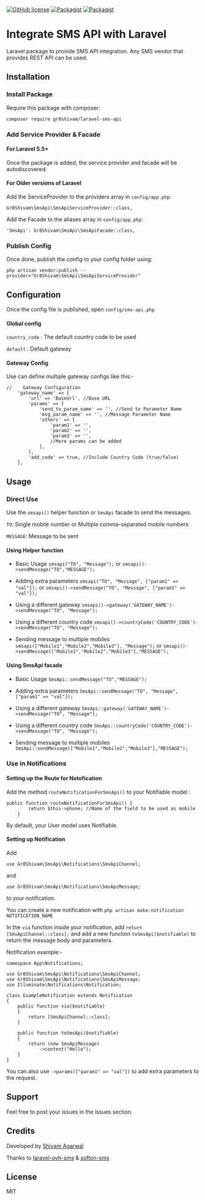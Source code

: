 [![GitHub license](https://img.shields.io/badge/license-MIT-blue.svg)](https://raw.githubusercontent.com/gr8shivam/laravel-sms-api/master/LICENSE) [![Packagist](https://img.shields.io/packagist/v/gr8shivam/laravel-sms-api.svg)](https://packagist.org/packages/gr8shivam/laravel-sms-api) [![Packagist](https://img.shields.io/packagist/dt/gr8shivam/laravel-sms-api.svg)](https://packagist.org/packages/gr8shivam/laravel-sms-api)

# Integrate SMS API with Laravel
Laravel package to provide SMS API integration. Any SMS vendor that provides REST API can be used.

## Installation

### Install Package
Require this package with composer:
```
composer require gr8shivam/laravel-sms-api
```
### Add Service Provider & Facade

#### For Laravel 5.5+
Once the package is added, the service provider and facade will be autodiscovered.

#### For Older versions of Laravel
Add the ServiceProvider to the providers array in `config/app.php`:
```
Gr8Shivam\SmsApi\SmsApiServiceProvider::class,
```

Add the Facade to the aliases array in `config/app.php`:
```
'SmsApi': Gr8Shivam\SmsApi\SmsApiFacade::class,
```

### Publish Config
Once done, publish the config to your config folder using:
```
php artisan vendor:publish --provider="Gr8Shivam\SmsApi\SmsApiServiceProvider"
```

## Configuration
Once the config file is published, open `config/sms-api.php`

#### Global config
`country_code` : The default country code to be used

`default` : Default gateway 

#### Gateway Config
Use can define multiple gateway configs like this:-
```
//    Gateway Configuration
    'gateway_name' => [
        'url' => 'BaseUrl', //Base URL
        'params' => [
            'send_to_param_name' => '', //Send to Parameter Name
            'msg_param_name' => '', //Message Parameter Name
            'others' => [
                'param1' => '',
                'param2' => '',
                'param3' => '',
                //More params can be added
            ],
        ],
        'add_code' => true, //Include Country Code (true/false)
    ],
```

## Usage
### Direct Use
Use the `smsapi()` helper function or `SmsApi` facade to send the messages.

`TO`: Single mobile number or Multiple comma-separated mobile numbers

`MESSAGE`: Message to be sent

#### Using Helper function
- Basic Usage `smsapi("TO", "Message");` or `smsapi()->sendMessage("TO","MESSAGE");`

- Adding extra parameters `smsapi("TO", "Message", ["param1" => "val"]);` or `smsapi()->sendMessage("TO", "Message", ["param1" => "val"]);`

- Using a different gateway `smsapi()->gateway('GATEWAY_NAME')->sendMessage("TO", "Message");`

- Using a different country code `smsapi()->countryCode('COUNTRY_CODE')->sendMessage("TO", "Message");` 

- Sending message to multiple mobiles `smsapi(["Mobile1","Mobile2","Mobile3"], "Message");` or `smsapi()->sendMessage(["Mobile1","Mobile2","Mobile3"],"MESSAGE");`

#### Using SmsApi facade
- Basic Usage `SmsApi::sendMessage("TO","MESSAGE");`

- Adding extra parameters `SmsApi::sendMessage("TO", "Message", ["param1" => "val"]);`

- Using a different gateway `SmsApi::gateway('GATEWAY_NAME')->sendMessage("TO", "Message");`

- Using a different country code `SmsApi::countryCode('COUNTRY_CODE')->sendMessage("TO", "Message");` 

- Sending message to multiple mobiles `SmsApi::sendMessage(["Mobile1","Mobile2","Mobile3"],"MESSAGE");`

### Use in Notifications

#### Setting up the Route for Notofication
Add the method `routeNotificationForSmsApi()` to your Notifiable model :
```
public function routeNotificationForSmsApi() {
        return $this->phone; //Name of the field to be used as mobile
    }    
```

By default, your User model uses Notifiable.

#### Setting up Notification

Add 

`use Gr8Shivam\SmsApi\Notifications\SmsApiChannel;`

and 

`use Gr8Shivam\SmsApi\Notifications\SmsApiMessage;`

to your notification. 

You can create a new notification with `php artisan make:notification NOTIFICATION_NAME`

In the `via` function inside your notification, add `return [SmsApiChannel::class];` and add a new function `toSmsApi($notifiable)` to return the message body and parameters.

Notification example:-
```
namespace App\Notifications;

use Gr8Shivam\SmsApi\Notifications\SmsApiChannel;
use Gr8Shivam\SmsApi\Notifications\SmsApiMessage;
use Illuminate\Notifications\Notification;

class ExampleNotification extends Notification
{
    public function via($notifiable)
    {
        return [SmsApiChannel::class];
    }
    
    public function toSmsApi($notifiable)
    {
        return (new SmsApiMessage)
            ->content("Hello");
    }
}
```
You can also use `->params(["param1" => "val"])` to add extra parameters to the request.

## Support
Feel free to post your issues in the issues section.

## Credits
Developed by [Shivam Agarwal](https://github.com/gr8shivam "Shivam Agarwal")

Thanks to [laravel-ovh-sms](https://github.com/MarceauKa/laravel-ovh-sms "laravel-ovh-sms") & [softon-sms](https://github.com/softon/sms "softon-sms")

## License
MIT
